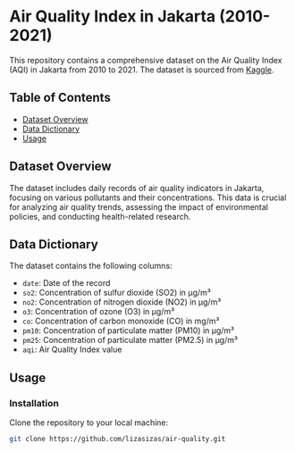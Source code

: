 # Air Quality Index in Jakarta (2010-2021)

<!-- ![Air Quality](https://images.unsplash.com/photo-1569535002174-29e0d8a1a3b9) -->

This repository contains a comprehensive dataset on the Air Quality Index (AQI) in Jakarta from 2010 to 2021. The dataset is sourced from [Kaggle](https://www.kaggle.com/datasets/senadu34/air-quality-index-in-jakarta-2010-2021/code).

## Table of Contents

- [Dataset Overview](#dataset-overview)
- [Data Dictionary](#data-dictionary)
- [Usage](#usage)

## Dataset Overview

The dataset includes daily records of air quality indicators in Jakarta, focusing on various pollutants and their concentrations. This data is crucial for analyzing air quality trends, assessing the impact of environmental policies, and conducting health-related research.

## Data Dictionary

The dataset contains the following columns:

- `date`: Date of the record
- `so2`: Concentration of sulfur dioxide (SO2) in µg/m³
- `no2`: Concentration of nitrogen dioxide (NO2) in µg/m³
- `o3`: Concentration of ozone (O3) in µg/m³
- `co`: Concentration of carbon monoxide (CO) in mg/m³
- `pm10`: Concentration of particulate matter (PM10) in µg/m³
- `pm25`: Concentration of particulate matter (PM2.5) in µg/m³
- `aqi`: Air Quality Index value

## Usage

### Installation

Clone the repository to your local machine:

```bash
git clone https://github.com/lizasizas/air-quality.git
